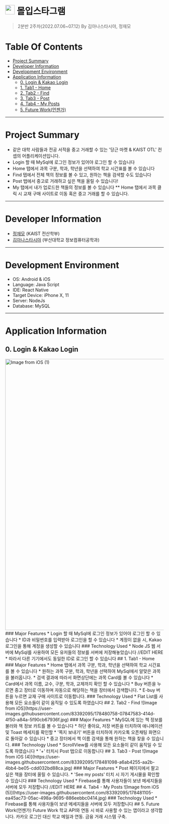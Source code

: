 # <img src="https://user-images.githubusercontent.com/68576681/177258571-64e4855d-bdca-4335-b221-e23d54708cbe.jpg" width="30" height="30"> 몰입스타그램
> 2분반 2주차(2022.07.06~07.12) By 김아나스타시야, 정재모
# Table Of Contents
* [Project Summary](#project-summary)
* [Developer Information](#developer-information)
* [Development Environment](#development-environment)
* [Application Information](#application-information)
  * [0. Login & Kakao Login](#0-login--kakao-login)
  * [1. Tab1 - Home](#1-tab1---home)
  * [2. Tab2 - Find](#2-tab2---find)
  * [3. Tab3 - Post](#3-tab3---post)
  * [4. Tab4 - My Posts](#4-tab4---my-posts)
  * [5. Future Work(언젠가)](#5-future-work언젠가)
***
# Project Summary
* 같은 대학 사람들과 전공 서적을 중고 거래할 수 있는 '당근 마켓 & KAIST OTL' 컨셉의 어플리케이션입니다.
* Login 할 때 MySql에 로그인 정보가 있어야 로그인 할 수 있습니다
* Home 탭에서 과목 구분, 학과, 학년을 선택하여 학교 시간표를 볼 수 있습니다
* Find 탭에서 전체 책의 정보를 볼 수 있고, 원하는 책을 검색할 수도 있습니다
* Post 탭에서 중고로 거래하고 싶은 책을 올릴 수 있습니다!
* My 탭에서 내가 업로드한 책들의 정보를 볼 수 있습니다 ** Home 탭에서 과목 클릭 시 교재 구매 사이트로 이동 혹은 중고 거래를 할 수 있습니다.
***
# Developer Information
* [정재모](https://github.com/JaemoJeong) (KAIST 전산학부)
* [김아나스타시야](https://github.com/anista13) (부산대학교 정보컴퓨터공학과)
***
# Development Environment
* OS: Android & iOS
* Language: Java Script
* IDE: React Native
* Target Device: iPhone X, 11
* Server: NodeJs
* Database: MySQL
***
# Application Information
## 0. Login & Kakao Login
<img width="862" alt="Image from iOS (1)" src="https://user-images.githubusercontent.com/83392095/178480520-39e6103e-350c-44c5-993c-4aaae2edc319.png">
### Major Features
* Login 할 때 MySql에 로그인 정보가 있어야 로그인 할 수 있습니다
* ID과 비밀번호를 입력받아 로그인을 할 수 있습니다
* 계정이 없을 시, Kakao 로그인을 통해 계정을 생성할 수 있습니다
### Technology Used
* Node JS 웹 서버에 MySql를 사용하여 모든 유저들의 정보를 서버에 저장해놓았습니다 //EDIT HERE
* 따라서 다른 기기에서도 동일한 ID로 로그인 할 수 있습니다
## 1. Tab1 - Home
### Major Features
* Home 탭에서 과목 구분, 학과, 학년을 선택하여 학교 시간표를 볼 수 있습니다
* 원하는 과목 구분, 학과, 학년을 선택하여 MySql에서 알맞은 과목을 불러옵니다.
* 검색 결과에 따라서 화면상단에는 과목 Card를 볼 수 있습니다
  * Card에서 과목 이름, 교수, 구분, 학과, 교제까지 확인 할 수 있습니다
  * Buy 버튼을 누르면 중고 장터로 이동하며 자동으로 해당하는 책을 장터에서 검색합니다.
  * E-buy 버튼을 누르면 교재 구매 사이트로 이동합니다.
### Technology Used
* Flat List를 사용해 모든 요소들이 같이 움직일 수 있도록 하였습니다
## 2. Tab2 - Find
![Image from iOS](https://user-images.githubusercontent.com/83392095/178480758-07847583-414d-4f50-a84a-5f90cb67936f.jpg)
### Major Features
* MySQL에 있는 책 정보를 불러와 책 정보 카트를 볼 수 있습니다
  * 하단 좋아요, 저장 버튼을 터치하여 애니메이션 및 Toast 메세지를 확인할
  * '쪽지 보내기' 버튼을 터치하여 카카오톡 오픈채팅 화면으로 돌아갈 수 있습니다
* 중고 장터에서 책 이름 검색을 통해 원하는 책을 찾을 수 있습니다.
### Technology Used
* ScrollView를 사용해 모든 요소들이 같이 움직일 수 있도록 하였습니다
* '+' 터치시 Post 탭으로 이동합니다
## 3. Tab3 - Post
![Image from iOS (4)](https://user-images.githubusercontent.com/83392095/178481098-a6ab4255-aa2b-4bb4-be05-cdd032bd88ca.jpg)
### Major Features
* Post 페이지에서 팔고 싶은 책을 장터에 올릴 수 있습니다.
* 'See my posts' 터치 시 자기 게시물을 확인할 수 있습니다
### Technology Used
* Firebase를 통해 사용자들이 보낸 메세지들을 서버에 모두 저장합니다 //EDIT HERE
## 4. Tab4 - My Posts
![Image from iOS (5)](https://user-images.githubusercontent.com/83392095/178481105-ea45ac73-05ac-498a-9695-886eebbc0414.jpg)
### Technology Used
* Firebase를 통해 사용자들이 보낸 메세지들을 서버에 모두 저장합니다
## 5. Future Work(언젠가)
Future Work 학교 API와 연동 시 바로 사용할 수 있는 앱이라고 생각합니다. 카카오 로그인 대신 학교 메일과 연동. 금융 거래 시스템 구축.
